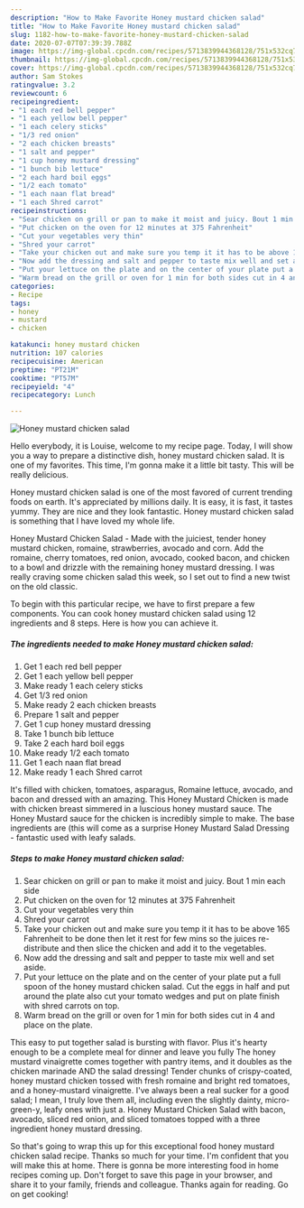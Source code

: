 ```yaml
---
description: "How to Make Favorite Honey mustard chicken salad"
title: "How to Make Favorite Honey mustard chicken salad"
slug: 1182-how-to-make-favorite-honey-mustard-chicken-salad
date: 2020-07-07T07:39:39.788Z
image: https://img-global.cpcdn.com/recipes/5713839944368128/751x532cq70/honey-mustard-chicken-salad-recipe-main-photo.jpg
thumbnail: https://img-global.cpcdn.com/recipes/5713839944368128/751x532cq70/honey-mustard-chicken-salad-recipe-main-photo.jpg
cover: https://img-global.cpcdn.com/recipes/5713839944368128/751x532cq70/honey-mustard-chicken-salad-recipe-main-photo.jpg
author: Sam Stokes
ratingvalue: 3.2
reviewcount: 6
recipeingredient:
- "1 each red bell pepper"
- "1 each yellow bell pepper"
- "1 each celery sticks"
- "1/3 red onion"
- "2 each chicken breasts"
- "1 salt and pepper"
- "1 cup honey mustard dressing"
- "1 bunch bib lettuce"
- "2 each hard boil eggs"
- "1/2 each tomato"
- "1 each naan flat bread"
- "1 each Shred carrot"
recipeinstructions:
- "Sear chicken on grill or pan to make it moist and juicy. Bout 1 min each side"
- "Put chicken on the oven for 12 minutes at 375 Fahrenheit"
- "Cut your vegetables very thin"
- "Shred your carrot"
- "Take your chicken out and make sure you temp it it has to be above 165 Fahrenheit to be done then let it rest for few mins so the juices re- distribute and then slice the chicken and add it to the vegetables."
- "Now add the dressing and salt and pepper to taste mix well and set aside."
- "Put your lettuce on the plate and on the center of your plate put a full spoon of the honey mustard chicken salad. Cut the eggs in half and put around the plate also cut your tomato wedges and put on plate finish with shred carrots on top."
- "Warm bread on the grill or oven for 1 min for both sides cut in 4 and place on the plate."
categories:
- Recipe
tags:
- honey
- mustard
- chicken

katakunci: honey mustard chicken 
nutrition: 107 calories
recipecuisine: American
preptime: "PT21M"
cooktime: "PT57M"
recipeyield: "4"
recipecategory: Lunch

---
```



![Honey mustard chicken salad](https://img-global.cpcdn.com/recipes/5713839944368128/751x532cq70/honey-mustard-chicken-salad-recipe-main-photo.jpg)

Hello everybody, it is Louise, welcome to my recipe page. Today, I will show you a way to prepare a distinctive dish, honey mustard chicken salad. It is one of my favorites. This time, I'm gonna make it a little bit tasty. This will be really delicious.

Honey mustard chicken salad is one of the most favored of current trending foods on earth. It's appreciated by millions daily. It is easy, it is fast, it tastes yummy. They are nice and they look fantastic. Honey mustard chicken salad is something that I have loved my whole life.

Honey Mustard Chicken Salad - Made with the juiciest, tender honey mustard chicken, romaine, strawberries, avocado and corn. Add the romaine, cherry tomatoes, red onion, avocado, cooked bacon, and chicken to a bowl and drizzle with the remaining honey mustard dressing. I was really craving some chicken salad this week, so I set out to find a new twist on the old classic.


To begin with this particular recipe, we have to first prepare a few components. You can cook honey mustard chicken salad using 12 ingredients and 8 steps. Here is how you can achieve it.

<!--inarticleads1-->

##### The ingredients needed to make Honey mustard chicken salad:

1. Get 1 each red bell pepper
1. Get 1 each yellow bell pepper
1. Make ready 1 each celery sticks
1. Get 1/3 red onion
1. Make ready 2 each chicken breasts
1. Prepare 1 salt and pepper
1. Get 1 cup honey mustard dressing
1. Take 1 bunch bib lettuce
1. Take 2 each hard boil eggs
1. Make ready 1/2 each tomato
1. Get 1 each naan flat bread
1. Make ready 1 each Shred carrot


It&#39;s filled with chicken, tomatoes, asparagus, Romaine lettuce, avocado, and bacon and dressed with an amazing. This Honey Mustard Chicken is made with chicken breast simmered in a luscious honey mustard sauce. The Honey Mustard sauce for the chicken is incredibly simple to make. The base ingredients are (this will come as a surprise Honey Mustard Salad Dressing - fantastic used with leafy salads. 

<!--inarticleads2-->

##### Steps to make Honey mustard chicken salad:

1. Sear chicken on grill or pan to make it moist and juicy. Bout 1 min each side
1. Put chicken on the oven for 12 minutes at 375 Fahrenheit
1. Cut your vegetables very thin
1. Shred your carrot
1. Take your chicken out and make sure you temp it it has to be above 165 Fahrenheit to be done then let it rest for few mins so the juices re- distribute and then slice the chicken and add it to the vegetables.
1. Now add the dressing and salt and pepper to taste mix well and set aside.
1. Put your lettuce on the plate and on the center of your plate put a full spoon of the honey mustard chicken salad. Cut the eggs in half and put around the plate also cut your tomato wedges and put on plate finish with shred carrots on top.
1. Warm bread on the grill or oven for 1 min for both sides cut in 4 and place on the plate.


This easy to put together salad is bursting with flavor. Plus it&#39;s hearty enough to be a complete meal for dinner and leave you fully The honey mustard vinaigrette comes together with pantry items, and it doubles as the chicken marinade AND the salad dressing! Tender chunks of crispy-coated, honey mustard chicken tossed with fresh romaine and bright red tomatoes, and a honey-mustard vinaigrette. I&#39;ve always been a real sucker for a good salad; I mean, I truly love them all, including even the slightly dainty, micro-green-y, leafy ones with just a. Honey Mustard Chicken Salad with bacon, avocado, sliced red onion, and sliced tomatoes topped with a three ingredient honey mustard dressing. 

So that's going to wrap this up for this exceptional food honey mustard chicken salad recipe. Thanks so much for your time. I'm confident that you will make this at home. There is gonna be more interesting food in home recipes coming up. Don't forget to save this page in your browser, and share it to your family, friends and colleague. Thanks again for reading. Go on get cooking!
